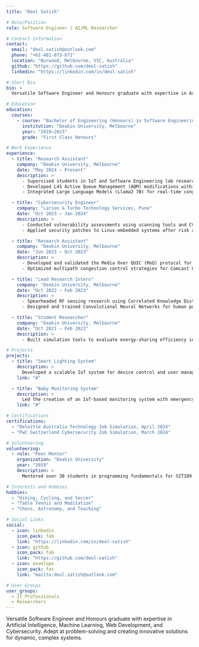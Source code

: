 ```yaml
---
title: "Deol Satish"

# Role/Position
role: Software Engineer | AI/ML Researcher  

# Contact Information
contact:
  email: "deol.satish@outlook.com"
  phone: "+61-481-873-671"
  location: "Burwood, Melbourne, VIC, Australia"
  github: "https://github.com/deol-satish"
  linkedin: "https://linkedin.com/in/deol-satish"

# Short Bio
bio: >
  Versatile Software Engineer and Honours graduate with expertise in Artificial Intelligence, Machine Learning, Web Development, and Cybersecurity. Adept at problem-solving and creating innovative solutions for dynamic, complex systems.

# Education
education:
  courses:
    - course: "Bachelor of Engineering (Honours) in Software Engineering"
      institution: "Deakin University, Melbourne"
      year: "2019–2023"
      grade: "First Class Honours"

# Work Experience
experience:
  - title: "Research Assistant"
    company: "Deakin University, Melbourne"
    date: "May 2024 – Present"
    description: >
      - Supervised students in IoT and Software Engineering lab research projects.  
      - Developed L4S Active Queue Management (AQM) modifications within the FreeBSD kernel.  
      - Integrated Large Language Models (Llama2 7B) for real-time congestion prediction and buffer management.  

  - title: "Cybersecurity Engineer"
    company: "Larson & Turbo Technology Services, Pune"
    date: "Oct 2023 – Jan 2024"
    description: >
      - Conducted vulnerability assessments using scanning tools and CVE metrics.  
      - Applied security patches to Linux-embedded systems after risk analysis.  

  - title: "Research Assistant"
    company: "Deakin University, Melbourne"
    date: "Jun 2023 – Oct 2023"
    description: >
      - Developed and validated the Media Over QUIC (MoQ) protocol for adaptive video streaming.  
      - Optimized multipath congestion control strategies for Comcast Corporation projects.  

  - title: "Lead Research Intern"
    company: "Deakin University, Melbourne"
    date: "Oct 2022 – Feb 2023"
    description: >
      - Spearheaded RF sensing research using Correlated Knowledge Distillation (CKD).  
      - Designed and trained Convolutional Neural Networks for human posture monitoring.  

  - title: "Student Researcher"
    company: "Deakin University, Melbourne"
    date: "Oct 2021 – Feb 2022"
    description: >
      - Built simulation tools to evaluate energy-sharing efficiency in community networks.  

# Projects
projects:
  - title: "Smart Lighting System"
    description: >
      Developed a scalable IoT system for device control and user management, using AWS, Node.js, Angular, and MongoDB.
    link: "#"

  - title: "Baby Monitoring System"
    description: >
      Led the creation of an IoT-based monitoring system with emergency triggers and REST APIs, leveraging AngularJS and Express.js.
    link: "#"  

# Certifications
certifications:
  - "Deloitte Australia Technology Job Simulation, April 2024"
  - "PwC Switzerland Cybersecurity Job Simulation, March 2024"

# Volunteering
volunteering:
  - role: "Peer Mentor"
    organization: "Deakin University"
    year: "2019"
    description: >
      Mentored over 30 students in programming fundamentals for SIT109 and SIT111 courses, fostering skill development and academic excellence.  

# Interests and Hobbies
hobbies:
  - "Hiking, Cycling, and Soccer"
  - "Table Tennis and Meditation"
  - "Chess, Astronomy, and Teaching"

# Social Links
social:
  - icon: linkedin
    icon_pack: fab
    link: "https://linkedin.com/in/deol-satish"
  - icon: github
    icon_pack: fab
    link: "https://github.com/deol-satish"
  - icon: envelope
    icon_pack: fas
    link: "mailto:deol.satish@outlook.com"

# User Groups
user_groups:
  - IT Professionals
  - Researchers
---
```

 Versatile Software Engineer and Honours graduate with expertise in Artificial Intelligence, Machine Learning, Web Development, and Cybersecurity. Adept at problem-solving and creating innovative solutions for dynamic, complex systems.

